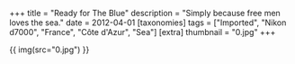 +++
title = "Ready for The Blue"
description = "Simply because free men loves the sea."
date = 2012-04-01
[taxonomies]
tags = ["Imported", "Nikon d7000", "France", "Côte d'Azur", "Sea"]
[extra]
thumbnail = "0.jpg"
+++

{{ img(src="0.jpg") }}
